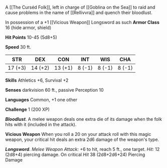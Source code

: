 A [[The Curséd Folk]], left in charge of [[Goblina on the Sea]] to raid and cause problems in the name of [[Rellivvra]] and quench their bloodlust.

In possession of a +1 [[Vicious Weapon]] Longsword as such
**Armor Class** 16 (hide armor, shield)

**Hit Points** 10-45 (5d8+5)

**Speed** 30 ft.

| STR     | DEX     | CON     | INT    | WIS     | CHA    |
|---------|---------|---------|--------|---------|--------|
| 17 (+3) | 14 (+2) | 13 (+1) | 8 (-1) | 8 (-1) | 8 (-1) |

**Skills** Athletics +6, Survival +2

**Senses** darkvision 60 ft., passive Perception 10

**Languages** Common, +1 one other

**Challenge** 1 (200 XP)

***Bloodlust***. A melee weapon deals one extra die of its damage when the folk hits with it (included in the attack).

**Vicious Weapon** When you roll a 20 on your attack roll with this magic weapon, your critical hit deals an extra 2d6 damage of the weapon's type.

***Longsword***. *Melee Weapon Attack:* +6 to hit, reach 5 ft., one target. *Hit:* 12 (2d8+4) piercing damage. On critical *Hit* 38 (2d8+2d6+24) Piercing Damage


